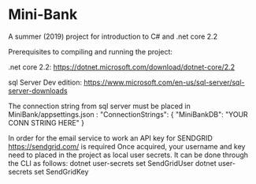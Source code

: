 # Mini-Bank
A summer (2019) project for introduction to C# and .net core 2.2

Prerequisites to compiling and running the project:

.net core 2.2: https://dotnet.microsoft.com/download/dotnet-core/2.2

sql Server Dev edition: https://www.microsoft.com/en-us/sql-server/sql-server-downloads

The connection string from sql server must be placed in MiniBank/appsettings.json : 
"ConnectionStrings": {
    "MiniBankDB": "YOUR CONN STRING HERE"
  }
  
  In order for the email service to work an API key for SENDGRID https://sendgrid.com/ is required
  Once acquired, your username and key need to placed in the project as local user secrets. It can be done through the CLI as follows:
  dotnet user-secrets set SendGridUser <username>
  dotnet user-secrets set SendGridKey <key>


